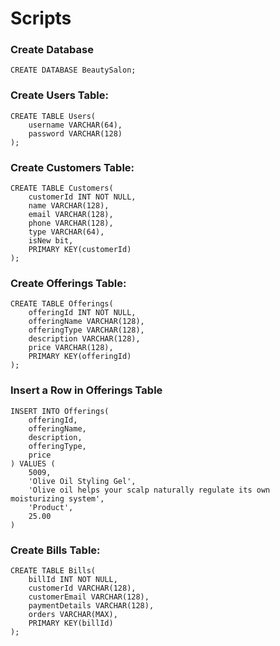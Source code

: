 # Scripts

### Create Database
`CREATE DATABASE BeautySalon;`

### Create Users Table:
```
CREATE TABLE Users(
  	username VARCHAR(64),
  	password VARCHAR(128)
);
```

### Create Customers Table:
```
CREATE TABLE Customers(
	customerId INT NOT NULL,
  	name VARCHAR(128),
  	email VARCHAR(128),
	phone VARCHAR(128),
	type VARCHAR(64),
	isNew bit,
	PRIMARY KEY(customerId)
);
```

### Create Offerings Table:
```
CREATE TABLE Offerings(
	offeringId INT NOT NULL,
  	offeringName VARCHAR(128),
  	offeringType VARCHAR(128),
	description VARCHAR(128),
	price VARCHAR(128),
	PRIMARY KEY(offeringId)
);
```

### Insert a Row in Offerings Table
```
INSERT INTO Offerings(
    offeringId, 
    offeringName, 
    description, 
    offeringType, 
    price
) VALUES (
    5009, 
    'Olive Oil Styling Gel', 
    'Olive oil helps your scalp naturally regulate its own moisturizing system', 
    'Product', 
    25.00
)
```

### Create Bills Table:
```
CREATE TABLE Bills(
	billId INT NOT NULL,
  	customerId VARCHAR(128),
  	customerEmail VARCHAR(128),
  	paymentDetails VARCHAR(128),
	orders VARCHAR(MAX),
	PRIMARY KEY(billId)
);
```